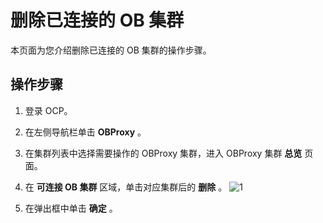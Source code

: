 删除已连接的 OB 集群 
=================================

本页面为您介绍删除已连接的 OB 集群的操作步骤。

操作步骤 
-------------------------

1. 登录 OCP。

   

2. 在左侧导航栏单击 **OBProxy** 。

   

3. 在集群列表中选择需要操作的 OBProxy 集群，进入 OBProxy 集群 **总览** 页面。

   

4. 在 **可连接 OB 集群** 区域，单击对应集群后的 **删除** 。
   ![1](https://help-static-aliyun-doc.aliyuncs.com/assets/img/zh-CN/6620460261/p271769.png)

   

5. 在弹出框中单击 **确定** 。

   



